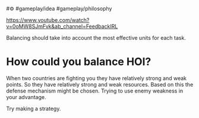 #⚙️ #gameplay/idea #gameplay/philosophy 

https://www.youtube.com/watch?v=0oMW8SJmFvk&ab_channel=FeedbackIRL

Balancing should take into account the most effective units for each task.

# How could you balance HOI?

When two countries are fighting you they have relatively strong and weak points. So they have relatively strong and weak resources.
Based on this the defense mechanism might be chosen. Trying to use enemy weakness in your advantage.


Try making a strategy. 

